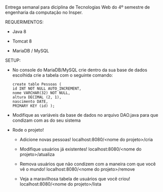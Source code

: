Entrega semanal para diciplina de Tecnologias Web do 4º semestre de engenharia da computação no Insper.

REQUERIMENTOS:

* Java 8

* Tomcat 8

* MariaDB / MySQL

SETUP:

* No console do MariaDB/MySQL crie dentro da sua base de dados escolhida crie a tabela com o seguinte comando:
    ```
    create table Pessoas (
    id INT NOT NULL AUTO_INCREMENT,
    nome VARCHAR(32) NOT NULL,
    altura DECIMAL (2, 1),
    nascimento DATE,
    PRIMARY KEY (id) );
    ```

* Modifique as variáveis da base de dados no arquivo DAO.java para que condizam com as do seu sistema

* Rode o projeto!
  - Adicione novas pessoas!
    localhost:8080/\<nome do projeto>/cria

  - Modifique usuários já existentes!
    localhost:8080/\<nome do projeto>/atualiza

  - Remova usuários que não condizem com a maneira com que você vê o mundo!
    localhost:8080/\<nome do projeto>/remove

  - Veja a maravilhosa tabela de usuários que você criou!
    localhost:8080/\<nome do projeto>/lista